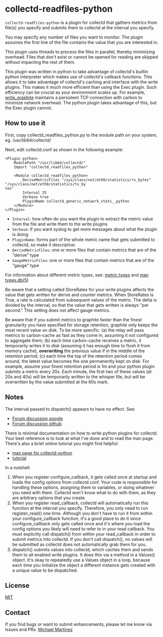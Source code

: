 collectd-readfiles-python
======================

`collectd-readfiles-python` is a plugin for collectd that gathers metrics from file(s) you specify and 
submits them to collectd at the interval you specify.

You may specify any number of files you want to monitor. The plugin assumes the first line of the file 
contains the value that you are interested in.

This plugin uses threads to process the files in parallel, thereby minimizing overhead. Files that
don't exist or cannot be opened for reading are skipped without impacting the rest of them.

This plugin was written in python to take advantage of collectd's builtin python interpreter which
makes use of collectd's callback functions. This allows it to take advantage of collectd's caching and
interface with the write plugins. This makes it much more efficient than using the Exec 
plugin. Such efficiency can be crucial as your environment scales up.
For example, [write_graphite](https://collectd.org/wiki/index.php/Plugin:Write_Graphite) 
maintains a persistent TCP connection with carbon to minimize network overhead. The python plugin
takes advantage of this, but the Exec plugin cannot.

How to use it
-------------

First, copy collectd_readfiles_python.py to the module path on your system, eg. /usr/lib64/collectd/

Next, edit collectd.conf as shown in the following example:

```
<Plugin python>
    ModulePath "/usr/lib64/collectd/"
    Import "collectd_readfiles_python"

    <Module collectd_readfiles_python>
        DeriveMetricFiles "/sys/class/net/eth0/statistics/rx_bytes" "/sys/class/net/eth0/statistics/tx_by
tes"
        Interval 25
        Verbose true
        PluginName collectd_generic_network_stats__python
    </Module>
</Plugin>

```

* `Interval`: how often do you want the plugin to extract the metric value from the file and write them to the write plugins
* `Verbose`: if you want syslog to get more messages about what the plugin is doing
* `PluginName`: forms part of the whole metric name that gets submitted to collectd, so make it descriptive. 
* `DeriveMetricFiles`: one or more files that contain metrics that are of the "derive" type
* `GaugeMetricFiles`: one or more files that contain metrics that are of the "gauge" type

For information about different metric types, see: [metric types](https://docs.opnfv.org/en/stable-fraser/submodules/barometer/docs/development/requirements/02-collectd.html) and [man types.db(5)](http://linux.die.net/man/5/types.db)

Be aware that a setting called StoreRates for your write plugins affects the value that gets written 
for derive and counter metrics. When StoreRates is True, a rate is calculated from subsequent 
values of the metric. The delta is divided by the interval, so that the value that gets written is always 
"per second." This setting does not affect gauge metrics. 

Be aware that if you submit metrics to graphite faster than the finest granularity you 
have specified for storage retention, 
graphite only keeps the most recent value on disk. To be more specific: (a) the relay will pass metrics
to carbon-cache as fast as they come in, assuming it not configured to aggregate them; 
(b) each time carbon-cache receives a metric, it temporarily writes it to disk (assuming it has enough 
time to flush it from memory cache), **overwriting** the previous value if in the middle 
of the retention period; (c) each time the top of the retention period comes around, the latest value becomes the one permanently kept on disk. For example, assume your finest retention period is 1m and your
python plugin submits a metric every 20s. Each minute, the first two of these values (at 20s and 40s) 
will be temporarily written to the whisper file, but will be overwritten by the value submitted at 
the 60s mark. 

Notes
-----

The interval passed to dispatch() appears to have no effect. See:

* [Forum discussion google](https://plus.google.com/101465842317006300704/posts/JGWAhsT3avi)
* [Forum discussion github](https://github.com/collectd/collectd/issues/2909)

There is minimal documentation on how to write python plugins for collectd. Your best reference
is to look at what I've done and to read the man page. There's also a brief online tutorial 
you might find helpful:
* [man page for collectd-python](http://linux.die.net/man/5/collectd-python)
* [tutorial](https://blog.dbrgn.ch/2017/3/10/write-a-collectd-python-plugin/)

In a nutshell:
1. When you register configure_callback, it gets called once at startup and loads the config options
from collectd.conf. Your code is responsible for handling these options, 
assigning them to variables, or doing whatever you need with them. Collectd won't know what to 
do with them, as they are arbitrary options that you create.
2. When you register read_callback, collectd will automatically run this function at the interval
you specify. Therefore, you only need to run register_read() one time. Although you don't have to run it
from within your configure_callback function, it's a good place to do it since configure_callback
only gets called once and it's where you load the config options you likely will need to refer to 
in your read callback. You must explicitly call dispatch() from within your read_callback in order to submit metrics into collectd. If you don't call dispatch(), no values will be submitted as collectd 
does not automatically grab them for you.
3. dispatch() submits values into collectd, which caches them and sends them to all enabled 
write plugins. It does this via a method in a Values() object. It's okay to repeatedly use a 
Values object in a loop, because each time you initialize the object a different instance gets created
with a unique value to be dispatched.


License
-------

[MIT](http://mit-license.org/)


Contact
-------
If you find bugs or want to submit enhancements, please let me know via Issues and PRs. 
[Michael Martinez](mailto:mwtzzz@gmail.com)
